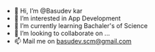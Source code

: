 - 👋 Hi, I’m @Basudev kar
- 👀 I’m interested in App Development
- 🌱 I’m currently learning Bachaler's of Science
- 💞️ I’m looking to collaborate on ...
- 📫 Mail me on basudev.scm@gmail.com

<!---
Basudev2806/Basudev2806 is a ✨ special ✨ repository because its `README.md` (this file) appears on your GitHub profile.
You can click the Preview link to take a look at your changes.
--->
